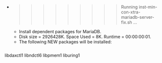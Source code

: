 * >>>>>>>>> Running inst-min-con-xtra-mariadb-server-fix.sh ...
  * Install dependent packages for MariaDB.
  * Disk size = 2926428K. Space Used = 8K. Runtime = 00:00:00:01.
  * The following NEW packages will be installed:
  ```bash
libdaxctl1 libndctl6 libpmem1 liburing1
  ```
